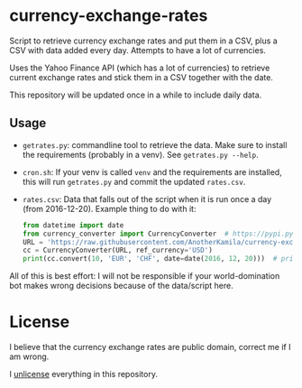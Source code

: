 currency-exchange-rates
=======================

Script to retrieve currency exchange rates and put them in a CSV, plus a CSV with data added every day. Attempts to have a lot of currencies.

Uses the Yahoo Finance API (which has a lot of currencies) to retrieve current exchange rates and stick them in a CSV together with the date.

This repository will be updated once in a while to include daily data.

Usage
-----
- `getrates.py`: commandline tool to retrieve the data. Make sure to install the requirements (probably in a venv). See `getrates.py --help`.
- `cron.sh`: If your venv is called `venv` and the requirements are installed, this will run `getrates.py` and commit the updated `rates.csv`.
- `rates.csv`: Data that falls out of the script when it is run once a day (from 2016-12-20).
  Example thing to do with it:
  
  ```python
  from datetime import date
  from currency_converter import CurrencyConverter  # https://pypi.python.org/pypi/CurrencyConverter/
  URL = 'https://raw.githubusercontent.com/AnotherKamila/currency-exchange-rates/master/rates.csv'
  cc = CurrencyConverter(URL, ref_currency='USD')
  print(cc.convert(10, 'EUR', 'CHF', date=date(2016, 12, 20)))  # prints 10.69
  ```

All of this is best effort: I will not be responsible if your world-domination bot makes wrong decisions because of the data/script here.

License
=======

I believe that the currency exchange rates are public domain, correct me if I am wrong.

I [unlicense](https://unlicense.org/) everything in this repository.
